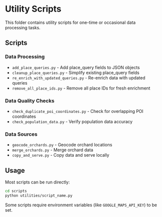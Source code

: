 # Utility Scripts

This folder contains utility scripts for one-time or occasional data processing tasks.

## Scripts

### Data Processing
- `add_place_queries.py` - Add place_query fields to JSON objects
- `cleanup_place_queries.py` - Simplify existing place_query fields
- `re_enrich_with_updated_queries.py` - Re-enrich data with updated queries
- `remove_all_place_ids.py` - Remove all place IDs for fresh enrichment

### Data Quality Checks
- `check_duplicate_poi_coordinates.py` - Check for overlapping POI coordinates
- `check_population_data.py` - Verify population data accuracy

### Data Sources
- `geocode_orchards.py` - Geocode orchard locations
- `merge_orchards.py` - Merge orchard data
- `copy_and_serve.py` - Copy data and serve locally

## Usage

Most scripts can be run directly:
```bash
cd scripts
python utilities/script_name.py
```

Some scripts require environment variables (like `GOOGLE_MAPS_API_KEY`) to be set.


